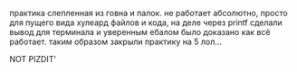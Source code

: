 практика слепленная из говна и палок.
не работает абсолютно, просто для пущего вида хулеард файлов и кода, на деле через printf сделали вывод для терминала и уверенным ебалом было доказано как всё работает.
таким образом закрыли практику на 5 лол...

NOT PIZDIT'
